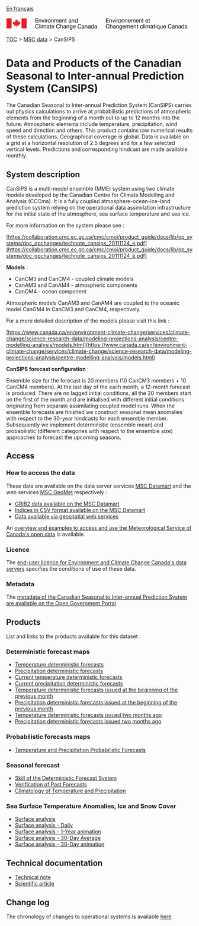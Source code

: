 [En français](readme_cansips_fr.md)

![ECCC logo](../../img_eccc-logo.png)

[TOC](../../readme_en.md) > [MSC data](../readme_en.md) > CanSIPS

# Data and Products of the Canadian Seasonal to Inter-annual Prediction System (CanSIPS)

The Canadian Seasonal to Inter-annual Prediction System (CanSIPS) carries out physics calculations to arrive at probabilistic predictions of atmospheric elements from the beginning of a month out to up to 12 months into the future. Atmospheric elements include temperature, precipitation, wind speed and direction and others. This product contains raw numerical results of these calculations. Geographical coverage is global. Data is available on a grid at a horizontal resolution of 2.5 degrees and for a few selected vertical levels. Predictions and corresponding hindcast are made available monthly.

## System description

CanSIPS is a multi-model ensemble (MME) system using two climate models developed by the Canadian Centre for Climate Modelling and Analysis (CCCma). It is a fully coupled atmosphere-ocean-ice-land prediction system relying on the operational data assimilation infrastructure for the initial state of the atmosphere, sea surface temperature and sea ice.

For more information on the system please see :  

[https://collaboration.cmc.ec.gc.ca/cmc/cmoi/product_guide/docs/lib/op_systems/doc_opchanges/technote_cansips_20111124_e.pdf](https://collaboration.cmc.ec.gc.ca/cmc/cmoi/product_guide/docs/lib/op_systems/doc_opchanges/technote_cansips_20111124_e.pdf)

__Models__ :

* CanCM3 and CanCM4 - coupled climate models
* CanAM3 and CanAM4 - atmospheric components
* CanOM4 - ocean component

Atmospheric models CanAM3 and CanAM4 are coupled to the oceanic model CanOM4 in CanCM3 and CanCM4, respectively. 

For a more detailed description of the models please visit this link :

[https://www.canada.ca/en/environment-climate-change/services/climate-change/science-research-data/modeling-projections-analysis/centre-modelling-analysis/models.html](https://www.canada.ca/en/environment-climate-change/services/climate-change/science-research-data/modeling-projections-analysis/centre-modelling-analysis/models.html)

__CanSIPS forecast configuration__ :

Ensemble size for the forecast is 20 members (10 CanCM3 members + 10 CanCM4 members). At the last day of the each month, a 12-month forecast is produced. There are no lagged initial conditions, all the 20 members start on the first of the month and are initialised with different initial conditions originating from separate assimilating coupled model runs. When the ensemble forecasts are finished we construct seasonal mean anomalies with respect to the 30-year hindcasts for each ensemble member. Subsequently we implement deterministic (ensemble mean) and probabilistic (different categories with respect to the ensemble size) approaches to forecast the upcoming seasons.

## Access

### How to access the data

These data are available on the data server services [MSC Datamart](../../msc-datamart/readme_en.md) and the web services [MSC GeoMet](../../msc-geomet/readme_en.md) respectively :

* [GRIB2 data available on the MSC Datamart](readme_cansips-datamart_en.md) 
* [Indices in CSV format available on the MSC Datamart](readme_cansips-datamartcsv_en.md)
* [Data available via geospatial web services](../../msc-geomet/readme_en.md) 

An [overview and examples to access and use the Meteorological Service of Canada's open data](../../usage/readme_en.md) is available.

### Licence

The [end-user licence for Environment and Climate Change Canada's data servers](../../licence/readme_en.md) specifies the conditions of use of these data.

### Metadata

The [metadata of the Canadian Seasonal to Inter-annual Prediction System are available on the Open Government Portal](https://open.canada.ca/data/en/dataset/922781a9-bfef-56b9-a438-493ada629d47).

## Products

List and links to the products available for this dataset :

### Deterministic forecast maps

* [Temperature deterministic forecasts](https://weather.gc.ca/saisons/det_e.html)
* [Precipitation deterministic forecasts](https://weather.gc.ca/saisons/det_e.html)
* [Current temperature deterministic forecasts](https://weather.gc.ca/saisons/image_e.html?img=sfe1t_s&bc=det)
* [Current precipitation deterministic forecasts](https://weather.gc.ca/saisons/image_e.html?img=sfe1p_s&bc=det)
* [Temperature deterministic forecasts issued at the beginning of the previous month](https://weather.gc.ca/saisons/image_e.html?img=sfe1tm1_s&bc=det)
* [Precipitation deterministic forecasts issued at the beginning of the previous month](https://weather.gc.ca/saisons/image_e.html?img=sfe1pm1_s&bc=det)
* [Temperature deterministic forecasts issued two months ago](https://weather.gc.ca/saisons/image_e.html?img=sfe1tm2_s&bc=det)
* [Precipitation deterministic forecasts issued two months ago](https://weather.gc.ca/saisons/image_e.html?img=sfe1pm2_s&bc=det)

### Probabilistic forecasts maps

* [Temperature and Precipitation Probabilistic Forecasts](https://weather.gc.ca/saisons/prob_e.html)

### Seasonal forecast

* [Skill of the Deterministic Forecast System](https://weather.gc.ca/saisons/skill_e.html)
* [Verification of Past Forecasts](https://weather.gc.ca/saisons/ver_e.html)
* [Climatology of Temperature and Precipitation](https://weather.gc.ca/saisons/clim_e.html)

### Sea Surface Temperature Anomalies, Ice and Snow Cover

* [Surface analysis](https://weather.gc.ca/saisons/sea-snow_e.html)
* [Surface analysis - Daily](https://weather.gc.ca/saisons/image_e.html?id=daily&img=2019061000_054_G6_global_I_SEASON_tm@lg@sd_000&bc=sea)
* [Surface analysis - 1-Year animation](https://weather.gc.ca/saisons/animation_e.html?id=year&bc=sea)
* [Surface analysis - 30-Day Average](https://weather.gc.ca/saisons/image_e.html?id=average&img=2019061000_054_G6_global_I_SEASON_avg@tm@lg@sd@720_000&bc=sea)
* [Surface analysis - 30-Day animation](https://weather.gc.ca/saisons/animation_e.html?id=month&bc=sea)

## Technical documentation

* [Technical note](https://collaboration.cmc.ec.gc.ca/cmc/cmoi/product_guide/docs/tech_notes/technote_cansips-v2_20190703_e.pdf)
* [Scientific article](https://journals.ametsoc.org/doi/abs/10.1175/MWR-D-12-00216.1)

## Change log

The chronology of changes to operational systems is available [here](https://collaboration.cmc.ec.gc.ca/cmc/cmoi/product_guide/docs/changes_e.html).
